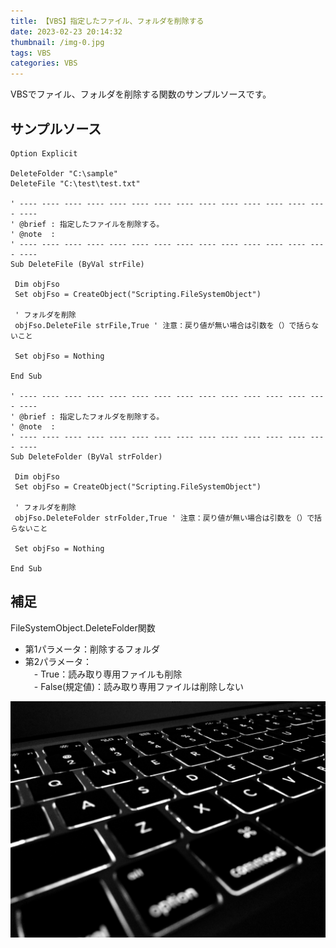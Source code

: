 ```yaml
---
title: 【VBS】指定したファイル、フォルダを削除する
date: 2023-02-23 20:14:32
thumbnail: /img-0.jpg
tags: VBS
categories: VBS
---
```


VBSでファイル、フォルダを削除する関数のサンプルソースです。

## サンプルソース

```visual-basic
Option Explicit

DeleteFolder "C:\sample"
DeleteFile "C:\test\test.txt"

' ---- ---- ---- ---- ---- ---- ---- ---- ---- ---- ---- ---- ---- ---- ----
' @brief : 指定したファイルを削除する。
' @note  :
' ---- ---- ---- ---- ---- ---- ---- ---- ---- ---- ---- ---- ---- ---- ----
Sub DeleteFile (ByVal strFile)

 Dim objFso
 Set objFso = CreateObject("Scripting.FileSystemObject")

 ' フォルダを削除
 objFso.DeleteFile strFile,True ' 注意：戻り値が無い場合は引数を（）で括らないこと

 Set objFso = Nothing

End Sub

' ---- ---- ---- ---- ---- ---- ---- ---- ---- ---- ---- ---- ---- ---- ----
' @brief : 指定したフォルダを削除する。
' @note  :
' ---- ---- ---- ---- ---- ---- ---- ---- ---- ---- ---- ---- ---- ---- ----
Sub DeleteFolder (ByVal strFolder)

 Dim objFso
 Set objFso = CreateObject("Scripting.FileSystemObject")

 ' フォルダを削除
 objFso.DeleteFolder strFolder,True ' 注意：戻り値が無い場合は引数を（）で括らないこと

 Set objFso = Nothing

End Sub
```

## 補足

FileSystemObject.DeleteFolder関数  
- 第1パラメータ：削除するフォルダ  
- 第2パラメータ：  
　- True：読み取り専用ファイルも削除  
　- False(規定値)：読み取り専用ファイルは削除しない

![image](img-0.jpg)